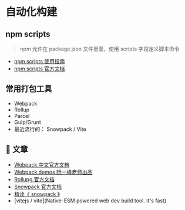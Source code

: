 # 自动化构建

## npm scripts

> npm 允许在 package.json 文件里面，使用 scripts 字段定义脚本命令

- [npm scripts 使用指南](https://www.ruanyifeng.com/blog/2016/10/npm_scripts.html)
- [npm scripts 官方文档](https://docs.npmjs.com/misc/scripts)

## 常用打包工具

- Webpack
- Rollup
- Parcel
- Gulp/Grunt
- 最近流行的： Snowpack / Vite

## 📄 文章

- [Webpack 中文官方文档](https://www.webpackjs.com/concepts/)
- [Webpack demos 阮一峰老师出品](https://github.com/ruanyf/webpack-demos)
- [Rollupg 官方文档](https://rollupjs.org/guide/en/)
- [Snowpack 官方文档](https://www.snowpack.dev/)
- [精读《 snowpack 》](https://zhuanlan.zhihu.com/p/144993158)
- [vitejs / vite](Native-ESM powered web dev build tool. It's fast)

